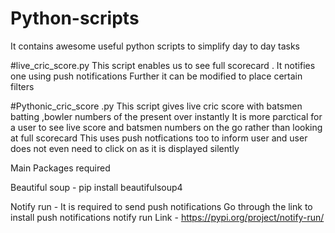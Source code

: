 # Python-scripts
It contains awesome useful python scripts to simplify day to day tasks


#live_cric_score.py
This script enables us to see full scorecard .
It notifies one using push notifications
Further it can be modified to place certain filters

#Pythonic_cric_score .py
This  script gives live cric score with batsmen batting ,bowler numbers of the present over  instantly
It is more parctical for a user to see live score and batsmen numbers on the go rather than looking at full scorecard
This uses push notfications too  to inform user and user does not even need to click on as it is displayed silently


Main Packages  required


Beautiful soup - pip install beautifulsoup4

Notify run - It is required to send push notifications
Go through the link to install push notifications notify run
Link - https://pypi.org/project/notify-run/




